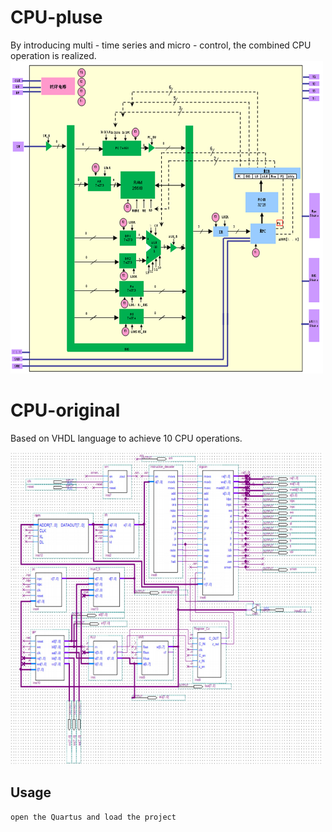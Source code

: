 CPU-pluse
===
By introducing multi - time series and micro - control, the combined CPU operation is realized.
<img src="https://github.com/RemHero/RemHero/blob/main/png/cpu-pluse.png" width="500" height="500" alt="ReUp"/><br/>

CPU-original
===
Based on VHDL language to achieve 10 CPU operations.

<img src="https://github.com/RemHero/RemHero/blob/main/png/cpu-original.png" width="500" height="500" alt="ReUp"/><br/>

Usage
---
```
open the Quartus and load the project
```